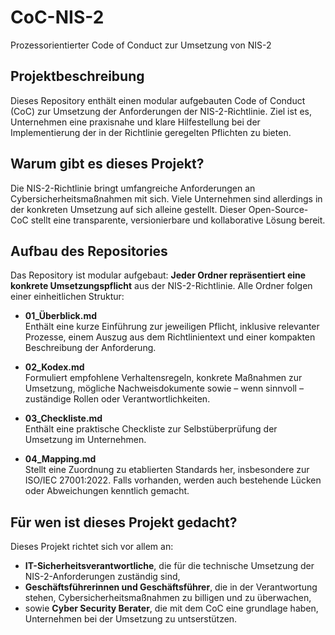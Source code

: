 # CoC-NIS-2
Prozessorientierter Code of Conduct zur Umsetzung von NIS-2

## Projektbeschreibung

Dieses Repository enthält einen modular aufgebauten Code of Conduct (CoC) zur Umsetzung der Anforderungen der NIS-2-Richtlinie. Ziel ist es, Unternehmen eine praxisnahe und klare Hilfestellung bei der Implementierung der in der Richtlinie geregelten Pflichten zu bieten.

## Warum gibt es dieses Projekt?

Die NIS-2-Richtlinie bringt umfangreiche Anforderungen an Cybersicherheitsmaßnahmen mit sich. Viele Unternehmen sind allerdings in der konkreten Umsetzung auf sich alleine gestellt. Dieser Open-Source-CoC stellt eine transparente, versionierbare und kollaborative Lösung bereit.

## Aufbau des Repositories

Das Repository ist modular aufgebaut: **Jeder Ordner repräsentiert eine konkrete Umsetzungspflicht** aus der NIS-2-Richtlinie. Alle Ordner folgen einer einheitlichen Struktur:

- **01_Überblick.md**  
  Enthält eine kurze Einführung zur jeweiligen Pflicht, inklusive relevanter Prozesse, einem Auszug aus dem Richtlinientext und einer kompakten Beschreibung der Anforderung.

- **02_Kodex.md**  
  Formuliert empfohlene Verhaltensregeln, konkrete Maßnahmen zur Umsetzung, mögliche Nachweisdokumente sowie – wenn sinnvoll – zuständige Rollen oder Verantwortlichkeiten.

- **03_Checkliste.md**  
  Enthält eine praktische Checkliste zur Selbstüberprüfung der Umsetzung im Unternehmen.

- **04_Mapping.md**  
  Stellt eine Zuordnung zu etablierten Standards her, insbesondere zur ISO/IEC 27001:2022. Falls vorhanden, werden auch bestehende Lücken oder Abweichungen kenntlich gemacht.

## Für wen ist dieses Projekt gedacht?

Dieses Projekt richtet sich vor allem an:

- **IT-Sicherheitsverantwortliche**, die für die technische Umsetzung der NIS-2-Anforderungen zuständig sind,
- **Geschäftsführerinnen und Geschäftsführer**, die in der Verantwortung stehen, Cybersicherheitsmaßnahmen zu billigen und zu überwachen,
- sowie **Cyber Security Berater**, die mit dem CoC eine grundlage haben, Unternehmen bei der Umsetzung zu untserstützen.

